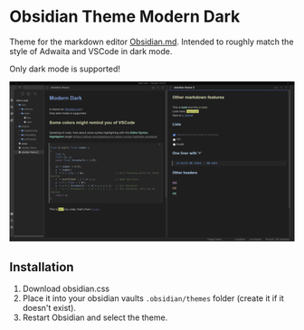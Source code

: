# Obsidian Theme Modern Dark

Theme for the markdown editor [Obsidian.md](https://obsidian.md).
Intended to roughly match the style of Adwaita and VSCode in dark mode.

Only dark mode is supported!

![](screenshot.png)

## Installation

1. Download obsidian.css
2. Place it into your obsidian vaults `.obsidian/themes` folder (create it if it doesn't exist).
3. Restart Obsidian and select the theme.

